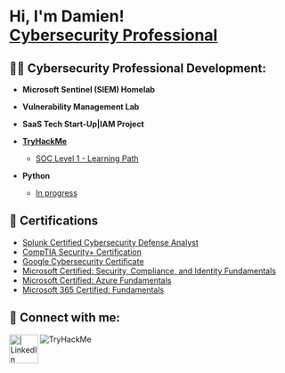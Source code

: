 <h1>Hi, I'm Damien! <br/><a href="https://www.linkedin.com/in/damien-gau/">Cybersecurity Professional</a>



<h2>👨‍💻 Cybersecurity Professional Development:</h2>

- <b>Microsoft Sentinel (SIEM) Homelab</b>

- <b>Vulnerability Management Lab</b>

- <b>SaaS Tech Start-Up|IAM Project</b>

- <b>[TryHackMe](https://tryhackme.com/p/damien.gau)</b>
  - [SOC Level 1 - Learning Path](URL)
  
- <b>Python</b>
  - [In progress](URL)

<h2>📄 Certifications </h2>

- [Splunk Certified Cybersecurity Defense Analyst](https://www.credly.com/badges/a4b37f83-7dd7-459b-9ebd-84ffe38e0a06/linked_in_profile)
- [CompTIA Security+ Certification](https://www.credly.com/badges/8e6c494f-b5b6-4395-9d48-153f208b748d/linked_in_profile)
- [Google Cybersecurity Certificate](https://www.credly.com/badges/6b8169b6-f1c2-4f44-bd0a-794b832e92f2/linked_in_profile)
- [Microsoft Certified: Security, Compliance, and Identity Fundamentals](https://www.credly.com/earner/earned/badge/8bab3bac-6e24-4413-a1c7-ad28e60e06b5)
- [Microsoft Certified: Azure Fundamentals](https://www.credly.com/badges/f115d3d1-9ed8-42a9-a465-009a0f8df7de/linked_in_profile)
- [Microsoft 365 Certified: Fundamentals](https://www.credly.com/badges/7a71de6f-e4f5-4fe3-9bd4-dc9b4fe87de7/linked_in_profile)


<h2> 🤳 Connect with me:</h2>

[<img align="left" alt=" | LinkedIn" width="52px" src="https://cdn.jsdelivr.net/npm/simple-icons@v3/icons/linkedin.svg" />][linkedin]


[linkedin]: https://linkedin.com/in/damien-gau
<img src="https://tryhackme-badges.s3.amazonaws.com/damien.gau.png" alt="TryHackMe">

<!--


Here are some ideas to get you started:

- 🔭 I’m currently working on ...
- 🌱 I’m currently learning ...
- 👯 I’m looking to collaborate on ...
- 🤔 I’m looking for help with ...
- 💬 Ask me about ...
- 📫 How to reach me: ...
- 😄 Pronouns: ...
- ⚡ Fun fact: ...
-->
